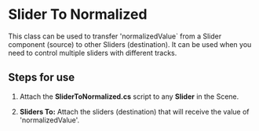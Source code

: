 # Slider To Normalized
This class can be used to transfer 'normalizedValue` from a Slider component (source) to other Sliders (destination).
It can be used when you need to control multiple sliders with different tracks.

## Steps for use
1. Attach the **SliderToNormalized.cs** script to any **Slider** in the Scene.

2. **Sliders To:** Attach the sliders (destination) that will receive the value of 'normalizedValue'.
